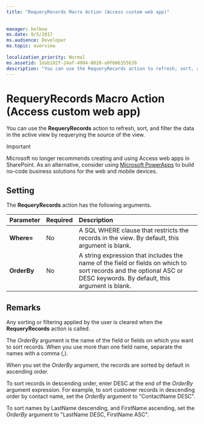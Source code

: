 ```yaml
---
title: "RequeryRecords Macro Action (Access custom web app)"
 
 
manager: kelbow
ms.date: 9/5/2017
ms.audience: Developer
ms.topic: overview
  
localization_priority: Normal
ms.assetid: 1dab102f-24af-4984-8020-a9fb06355639
description: "You can use the RequeryRecords action to refresh, sort, and filter the data in the active view by requerying the source of the view."
---
```


# RequeryRecords Macro Action (Access custom web app)

You can use the **RequeryRecords** action to refresh, sort, and filter the data in the active view by requerying the source of the view. 
  
> [!IMPORTANT]
> Microsoft no longer recommends creating and using Access web apps in SharePoint. As an alternative, consider using [Microsoft PowerApps](https://powerapps.microsoft.com/en-us/) to build no-code business solutions for the web and mobile devices. 
  
## Setting

The **RequeryRecords** action has the following arguments. 
  
|**Parameter**|**Required**|**Description**|
|:-----|:-----|:-----|
|**Where=** <br/> |No  <br/> |A SQL WHERE clause that restricts the records in the view. By default, this argument is blank.  <br/> |
|**OrderBy** <br/> |No  <br/> |A string expression that includes the name of the field or fields on which to sort records and the optional ASC or DESC keywords. By default, this argument is blank.  <br/> |
   
## Remarks

Any sorting or filtering applied by the user is cleared when the **RequeryRecords** action is called. 
  
The  *OrderBy*  argument is the name of the field or fields on which you want to sort records. When you use more than one field name, separate the names with a comma (,). 
  
When you set the  *OrderBy*  argument, the records are sorted by default in ascending order. 
  
To sort records in descending order, enter DESC at the end of the  *OrderBy*  argument expression. For example, to sort customer records in descending order by contact name, set the  *OrderBy*  argument to "ContactName DESC". 
  
To sort names by LastName descending, and FirstName ascending, set the  *OrderBy*  argument to "LastName DESC, FirstName ASC". 
  

